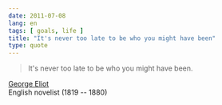 ```yaml
---
date: 2011-07-08
lang: en
tags: [ goals, life ]
title: "It's never too late to be who you might have been"
type: quote
---
```


> It's never too late to be who you might have been.

[George Eliot](http://www.quotationspage.com/quote/31649.html)\
English novelist (1819 -- 1880)

